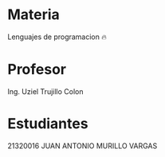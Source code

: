 # Materia
Lenguajes de programacion 🔥

# Profesor
Ing. Uziel Trujillo Colon

# Estudiantes

21320016 JUAN ANTONIO MURILLO VARGAS
